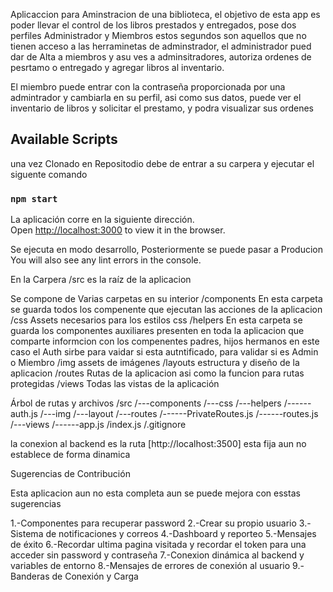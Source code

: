 Aplicaccion para Aminstracion de una biblioteca, el objetivo de esta app es poder llevar el control de los libros prestados y entregados, pose dos perfiles Administrador y Miembros estos segundos son aquellos que no tienen acceso a las herraminetas de adminstrador, el administrador pued dar de Alta a miembros y asu ves a adminsitradores, autoriza ordenes de pesrtamo o entregado y agregar libros al inventario.

El miembro puede entrar con la contraseña proporcionada por una admintrador y cambiarla en su perfil, asi como sus datos, puede ver el inventario de libros y solicitar el prestamo, y podra visualizar sus ordenes

## Available Scripts

una vez Clonado en Repositodio debe de entrar a su carpera y ejecutar el siguente comando

### `npm start`

La aplicación corre en la siguiente dirección.<br />
Open [http://localhost:3000](http://localhost:3000) to view it in the browser.

Se ejecuta en modo desarrollo, Posteriormente se puede pasar a Producion<br />
You will also see any lint errors in the console.

En la Carpera /src es la raíz de la aplicacion

Se compone de Varias carpetas en su interior
 /components  En esta carpeta se guarda todos los compenente que ejecutan las acciones de la aplicacion
 /css Assets necesarios para los estilos css
 /helpers  En esta carpeta se guarda los componentes auxiliares presenten en toda la aplicacion que comparte informcion con los compenentes padres, hijos hermanos en este caso el Auth sirbe para vaidar si esta autntificado, para validar si es Admin o Miembro
 /img assets de imágenes
 /layouts  estructura y diseño de la aplicacion
 /routes Rutas de la aplicacion asi como la funcion para rutas protegidas
 /views Todas las vistas de la aplicación


Árbol de rutas y archivos
 /src
 /---components
 /---css
 /---helpers
 /------auth.js <!--useContex ayuda con las variables compartidas UserContex-->
 /---img
 /---layout
 /---routes
 /------PrivateRoutes.js <!--funcion para rutas protegidas valida si estas autentificado -->
 /------routes.js <!--archivo de rutas--->
 /---views
 /------app.js   <!---archivo principal--->
 /index.js
 /.gitignore

 la conexion al backend es la ruta [http://localhost:3500] esta fija aun no establece de forma dinamica


 Sugerencias de Contribución

 Esta aplicacion aun no esta completa aun se puede mejora con esstas sugerencias

 1.-Componentes para recuperar password
 2.-Crear su propio usuario
 3.-Sistema de notificaciones y correos
 4.-Dashboard y reporteo
 5.-Mensajes de éxito
 6.-Recordar ultima pagina visitada y recordar el token para una acceder sin password y contraseña
 7.-Conexion dinámica al backend y variables de entorno
 8.-Mensajes de errores de conexión al usuario
 9.-Banderas de Conexión y Carga


